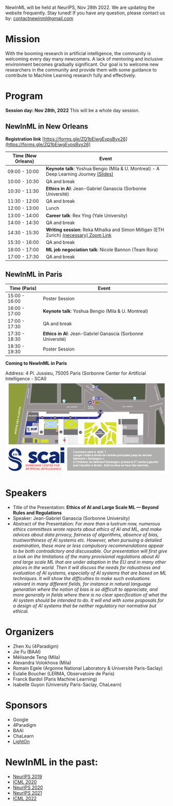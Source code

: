NewInML will be held at NeurIPS, Nov 28th 2022. We are updating the website frequently. Stay tuned! If you have any question, please contact us by: contactnewinml@gmail.com

# Mission

With the booming research in artificial intelligence, the community is welcoming every day many newcomers. A lack of mentoring and inclusive environment becomes gradually significant. Our goal is to welcome new researchers in the community and provide them with some guidance to contribute to Machine Learning research fully and effectively. 

# Program

**Session day: Nov 28th, 2022** This will be a whole day session. 

## NewInML in New Orleans

**Registration link** [https://forms.gle/ZQ1bEiwgEvpsByx26](https://forms.gle/ZQ1bEiwgEvpsByx26)

|**Time** (New Orleans)  | **Event**|
|---------------|--------------------------------------------------|
|09:00 - 10:00| **Keynote talk**: Yoshua Bengio (Mila & U. Montreal) - A Deep Learning Journey [(Slides)](assets/YoshuaBengio-NewInML-NeurIPS-28nov2022.pdf) |
|10:00 - 10:30| QA and break |
|10:30 - 11:30| **Ethics in AI**: Jean-Gabriel Ganascia (Sorbonne Université)|
|11:30 - 12:00| QA and break |
|12:00 - 13:00| Lunch |
|13:00 - 14:00| **Career talk**: Rex Ying (Yale University) |
|14:00 - 14:30| QA and break |
|14:30 - 15:30| **Writing session**: Reka Mihalka and Simon Milligan (ETH Zurich) [(necessary) Zoom Link](https://ethz.zoom.us/j/67774213023) |
|15:30 - 16:00| QA and break |
|16:00 - 17:00| **ML job negociation talk**: Nicole Bannon (Team Rora) |
|17:00 - 17:30| QA and break |


## NewInML in Paris

| **Time** (Paris) | **Event** |
|---------------| --------------------------- |
| 15:00 - 16:00 | Poster Session |
| 16:00 - 17:00 | **Keynote talk**: Yoshua Bengio (Mila & U. Montreal) |
| 17:00 - 17:30 | QA and break |
| 17:30 - 18:30 | **Ethics in AI**: Jean-Gabriel Ganascia (Sorbonne Université)|
| 18:30 - 19:30 | Poster Session |

**Coming to NewInML in Paris**

Address: 4 Pl. Jussieu, 75005 Paris (Sorbonne Center for Artificial Intelligence - SCAI)
![Accessing SCAI](assets/plan-newinml-paris.png)

# Speakers

* Title of the Presentation: **Ethics of AI and Large Scale ML — Beyond Rules and Regulations**
* Speaker: Jean-Gabriel Ganascia (Sorbonne University)
* Abstract of the Presentation: _For more than a lustrum now, numerous ethics committees wrote reports about ethics of AI and ML, and make advices about data privacy, fairness of algorithms, absence of bias, trustworthiness of AI systems etc. However, when pursuing a detailed examination, these more or less compulsory recommendations appear to be both contradictory and discussable. Our presentation will first give a look on the limitations of the many provisional regulations about AI and large scale ML that are under adoption in the EU and in many other places in the world. Then it will discuss the needs for robustness and evaluation of AI systems, especially of AI systems that are based on ML techniques. It will show the difficulties to make such evaluations relevant in many different fields, for instance in natural language generation where the notion of bias is so difficult to appreciate, and more generally in fields where there is no clear specification of what the AI system should be intended to do. It will end with some proposals for a design of AI systems that be neither regulatory nor normative but ethical._


# Organizers

- Zhen Xu (4Paradigm)
- Jie Fu (BAAI)
- Mélisande Teng (Mila)
- Alexandra Volokhova (Mila)
- Romain Egele (Argonne National Laboratory & Université Paris-Saclay)
- Eulalie Boucher (LERMA, Observatoire de Paris)
- Franck Bardol (Paris Machine Learning)
- Isabelle Guyon (University Paris-Saclay, ChaLearn)

# Sponsors

- Google
- 4Paradigm
- BAAI
- ChaLearn
- [LightOn](https://lighton.ai)

# NewInML in the past:

- [NeurIPS 2019](https://nehzux.github.io/NewInML2019/)
- [ICML 2020](https://nehzux.github.io/NewInML2020ICML/)
- [NeurIPS 2020](https://vanyacohen.github.io/NewInML)
- [NeurIPS 2021](https://sunhaozhe.github.io/NewInML2021_NeurIPS/)
- [ICML 2022](https://ablacan.github.io/NewInML2022_ICML/)
